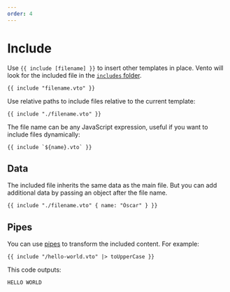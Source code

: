 ```yaml
---
order: 4
---
```


# Include

Use `{{ include [filename] }}` to insert other templates in place. Vento will
look for the included file in the
[`includes` folder](../configuration.md#includes).

```vento
{{ include "filename.vto" }}
```

Use relative paths to include files relative to the current template:

```vento
{{ include "./filename.vto" }}
```

The file name can be any JavaScript expression, useful if you want to include
files dynamically:

```vento
{{ include `${name}.vto` }}
```

## Data

The included file inherits the same data as the main file. But you can add
additional data by passing an object after the file name.

```vento
{{ include "./filename.vto" { name: "Óscar" } }}
```

## Pipes

You can use [pipes](./pipes.md) to transform the included content. For example:

```vento
{{ include "/hello-world.vto" |> toUpperCase }}
```

This code outputs:

```
HELLO WORLD
```
